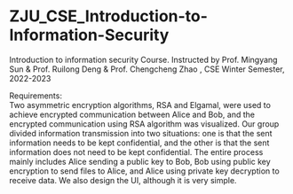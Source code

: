 # ZJU_CSE_Introduction-to-Information-Security

Introduction to information security Course.
Instructed by Prof. Mingyang Sun & Prof. Ruilong Deng & Prof. Chengcheng Zhao , CSE
Winter Semester, 2022-2023

Requirements:  
Two asymmetric encryption algorithms, RSA and Elgamal, were used to achieve encrypted communication between Alice and Bob, and the encrypted communication using RSA algorithm was visualized. Our group divided information transmission into two situations: one is that the sent information needs to be kept confidential, and the other is that the sent information does not need to be kept confidential. The entire process mainly includes Alice sending a public key to Bob, Bob using public key encryption to send files to Alice, and Alice using private key decryption to receive data.
We also design the UI, although it is very simple.
